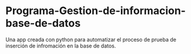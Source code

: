 # Programa-Gestion-de-informacion-base-de-datos
Una app creada con python para automatizar el proceso de prueba de inserción de infromación en la base de datos.
